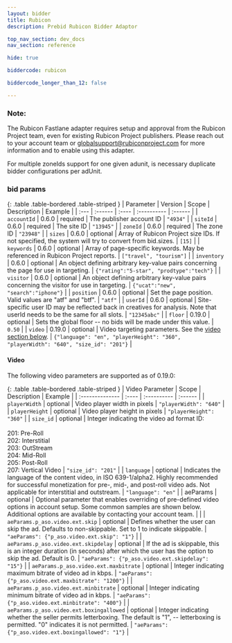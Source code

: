 ```yaml
---
layout: bidder
title: Rubicon
description: Prebid Rubicon Bidder Adaptor

top_nav_section: dev_docs
nav_section: reference

hide: true

biddercode: rubicon

biddercode_longer_than_12: false

---
```




### Note:
The Rubicon Fastlane adapter requires setup and approval from the Rubicon Project team, even for existing Rubicon Project publishers. Please reach out to your account team or globalsupport@rubiconproject.com for more information and to enable using this adapter.

For multiple zoneIds support for one given adunit, is necessary duplicate bidder configurations per adUnit.

### bid params

{: .table .table-bordered .table-striped }
| Parameter | Version | Scope | Description | Example |
| :--- | :------ | :---- | :---------- | :------ |
| `accountId` | 0.6.0 | required | The publisher account ID | `"4934"` |
| `siteId` | 0.6.0 | required | The site ID | `"13945"` |
| `zoneId` | 0.6.0 | required | The zone ID | `"23948"` |
| `sizes` | 0.6.0 | optional | Array of Rubicon Project size IDs. If not specified, the system will try to convert from bid.sizes. | `[15]` |
| `keywords` | 0.6.0 | optional | Array of page-specific keywords. May be referenced in Rubicon Project reports. | `["travel", "tourism"]` |
| `inventory` | 0.6.0 | optional | An object defining arbitrary key-value pairs concerning the page for use in targeting. | `{"rating":"5-star", "prodtype":"tech"}` |
| `visitor` | 0.6.0 | optional | An object defining arbitrary key-value pairs concerning the visitor for use in targeting. | `{"ucat":"new", "search":"iphone"}` |
| `position` | 0.6.0 | optional | Set the page position. Valid values are "atf" and "btf". | `"atf"` |
| `userId` | 0.6.0 | optional | Site-specific user ID may be reflected back in creatives for analysis. Note that userId needs to be the same for all slots. | `"12345abc"` |
| `floor` | 0.19.0 | optional | Sets the global floor -- no bids will be made under this value. | `0.50` |
| `video` | 0.19.0 | optional | Video targeting parameters. See the [video section below](#rubicon-video). | `{"language": "en", "playerHeight": "360", "playerWidth": "640", "size_id": "201"}` |

<a name="rubicon-video"></a>

#### Video

The following video parameters are supported as of 0.19.0:

{: .table .table-bordered .table-striped }
| Video Parameter | Scope | Description | Example |
| :-------------- | :---- | :---------- | :------ |
| `playerWidth` | optional | Video player width in pixels | `"playerWidth": "640"` |
| `playerHeight` | optional | Video player height in pixels | `"playerHeight": "360"` |
| `size_id` | optional | Integer indicating the video ad format ID:<br/><br/>201: Pre-Roll<br/>202: Interstitial <br/>203: OutStream <br/>204: Mid-Roll <br/>205: Post-Roll <br/>207: Vertical Video | `"size_id": "201"` |
| `language` | optional | Indicates the language of the content video, in ISO 639-1/alpha2. Highly recommended for successful monetization for pre-, mid-, and post-roll video ads. Not applicable for interstitial and outstream. | `"language": "en"` |
| aeParams | optional | Optional parameter that enables overriding of pre-defined video options in account setup. Some common samples are shown below. Additional options are available by contacting your account team. | |
| `aeParams.p_aso.video.ext.skip` | optional | Defines whether the user can skip the ad. Defaults to non-skippable. Set to 1 to indicate skippable. | `"aeParams": {"p_aso.video.ext.skip": "1"}` |
| `aeParams.p_aso.video.ext.skipdelay` | optional | If the ad is skippable, this is an integer duration (in seconds) after which the user has the option to skip the ad. Default is 0. | `"aeParams": {"p_aso.video.ext.skipdelay": "15"}` |
| `aeParams.p_aso.video.ext.maxbitrate` | optional | Integer indicating maximum bitrate of video ad in kbps. | `"aeParams": {"p_aso.video.ext.maxbitrate": "1200"}` |
| `aeParams.p_aso.video.ext.minbitrate` | optional | Integer indicating minimum bitrate of video ad in kbps. | `"aeParams": {"p_aso.video.ext.minbitrate": "400"}` |
| `aeParams.p_aso.video.ext.boxingallowed` | optional | Integer indicating whether the seller permits letterboxing. The default is "1", -- letterboxing is permitted. "0" indicates it is not permitted. | `"aeParams": {"p_aso.video.ext.boxingallowed": "1"}` |
